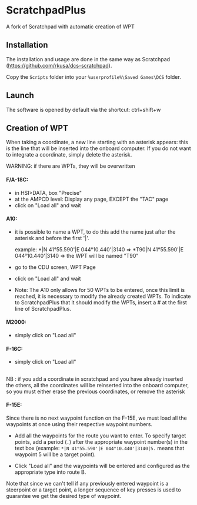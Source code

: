 # ScratchpadPlus
A fork of Scratchpad with automatic creation of WPT

## Installation

The installation and usage are done in the same way as Scratchpad (https://github.com/rkusa/dcs-scratchpad).

Copy the `Scripts` folder into your `%userprofile%\Saved Games\DCS` folder.

## Launch
The software is opened by default via the shortcut: ctrl+shift+w

## Creation of WPT

When taking a coordinate, a new line starting with an asterisk appears: this is the line that will be inserted into the onboard computer. 
If you do not want to integrate a coordinate, simply delete the asterisk.

WARNING: if there are WPTs, they will be overwritten


#### F/A-18C: 

- in HSI>DATA, box "Precise" 
- at the AMPCD level: Display any page, EXCEPT the "TAC" page
- click on "Load all" and wait 


#### A10: 

- it is possible to name a WPT, to do this add the name just after the asterisk and before the first '|'.

    example: *|N 41°55.590'|E 044°10.440'|3140 => *T90|N 41°55.590'|E 044°10.440'|3140  => the WPT will be named "T90"

- go to the CDU screen, WPT Page
- click on "Load all" and wait

- Note: The A10 only allows for 50 WPTs to be entered, once this limit is reached, it is necessary to modify the already created WPTs. To indicate to ScratchpadPlus that it should modify the WPTs, insert a # at the first line of ScratchpadPlus. 

#### M2000:

- simply click on "Load all"
    

#### F-16C: 

- simply click on "Load all"

##
NB : if you add a coordinate in scratchpad and you have already inserted the others, all the coordinates will be reinserted into the onboard computer, so you must either erase the previous coordinates, or remove the asterisk


#### F-15E:

Since there is no next waypoint function on the F-15E, we must load all the waypoints at once using their respective waypoint numbers.

- Add all the waypoints for the route you want to enter. To specify target points, add a period (`.`) after the appropriate waypoint number(s) in the text box (example: `*|N 41°55.590'|E 044°10.440'|3140|5.` means that waypoint 5 will be a target point).

- Click "Load all" and the waypoints will be entered and configured as the appropriate type into route B.

Note that since we can't tell if any previously entered waypoint is a steerpoint or a target point, a longer sequence of key presses is used to guarantee we get the desired type of waypoint.

